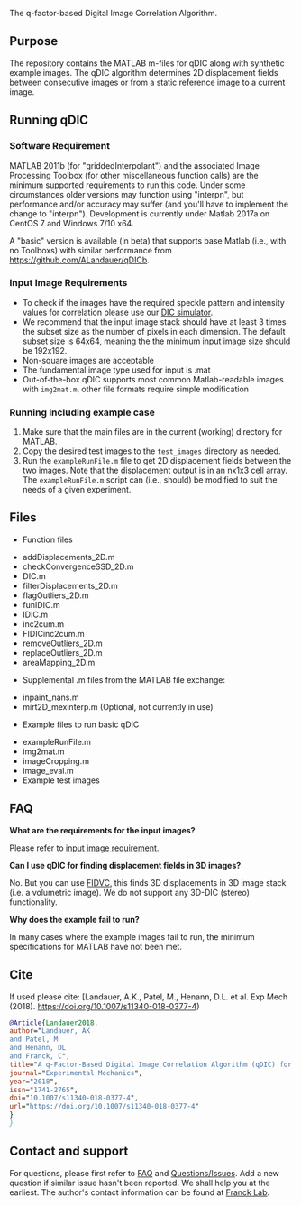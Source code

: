 The q-factor-based Digital Image Correlation Algorithm.

## Purpose
The repository contains the MATLAB m-files for qDIC along with synthetic example images. The qDIC algorithm determines 2D displacement fields between consecutive images or from a static reference image to a current image.

## Running qDIC

### Software Requirement
MATLAB 2011b (for "griddedInterpolant") and the associated Image Processing Toolbox (for other miscellaneous function calls) are the minimum supported requirements to run this code.  Under some circumstances older versions may function using "interpn", but performance and/or accuracy may suffer (and you'll have to implement the change to "interpn").  Development is currently under Matlab 2017a on CentOS 7 and Windows 7/10 x64.

A "basic" version is available (in beta) that supports base Matlab (i.e., with no Toolboxs) with similar performance from https://github.com/ALandauer/qDICb.

### Input Image Requirements
* To check if the images have the required speckle pattern and intensity values for correlation please use our [DIC simulator](https://github.com/FranckLab/DIC-Simulator).
* We recommend that the input image stack  should have at least 3 times the subset size as the number of pixels in each dimension. The default subset size is 64x64, meaning the the minimum input image size should be 192x192.
* Non-square images are acceptable
* The fundamental image type used for input is .mat
* Out-of-the-box qDIC supports most common Matlab-readable images with `img2mat.m`, other file formats require simple modification

### Running including example case
1. Make sure that the main files are in the current (working) directory for MATLAB.
2. Copy the desired test images to the `test_images` directory as needed.
3. Run the `exampleRunFile.m` file to get 2D displacement fields between the two images. Note that the displacement output is in an nx1x3 cell array. The `exampleRunFile.m` script can (i.e., should) be modified to suit the needs of a given experiment.

## Files
* Function files
 - addDisplacements_2D.m
 - checkConvergenceSSD_2D.m
 - DIC.m
 - filterDisplacements_2D.m
 - flagOutliers_2D.m
 - funIDIC.m
 - IDIC.m
 - inc2cum.m
 - FIDICinc2cum.m
 - removeOutliers_2D.m
 - replaceOutliers_2D.m
 - areaMapping_2D.m

* Supplemental .m files from the MATLAB file exchange:
 - inpaint_nans.m
 - mirt2D_mexinterp.m  (Optional, not currently in use)

* Example files to run basic qDIC
 - exampleRunFile.m
 - img2mat.m
 - imageCropping.m
 - image_eval.m
 - Example test images

## FAQ

**What are the requirements for the input images?**

Please refer to [input image requirement](https://github.com/FranckLab/FIDIC#input-image-requirements).

**Can I use qDIC for finding displacement fields in 3D images?**

No. But you can use [FIDVC](https://github.com/FranckLab/FIDVC), this finds 3D displacements in 3D image stack (i.e. a volumetric image). We do not support any 3D-DIC (stereo) functionality.

**Why does the example fail to run?**

In many cases where the example images fail to run, the minimum specifications for MATLAB have not been met.

## Cite
If used please cite:
[Landauer, A.K., Patel, M., Henann, D.L. et al. Exp Mech (2018). https://doi.org/10.1007/s11340-018-0377-4)

```bibtex
@Article{Landauer2018,
author="Landauer, AK
and Patel, M
and Henann, DL
and Franck, C",
title="A q-Factor-Based Digital Image Correlation Algorithm (qDIC) for Resolving Finite Deformations with Degenerate Speckle Patterns",
journal="Experimental Mechanics",
year="2018",
issn="1741-2765",
doi="10.1007/s11340-018-0377-4",
url="https://doi.org/10.1007/s11340-018-0377-4"
}
}
```

## Contact and support
For questions, please first refer to [FAQ](https://github.com/FranckLab/FIDIC#faq) and [Questions/Issues](https://github.com/FranckLab/FIDIC/issues). Add a new question if similar issue hasn't been reported. We shall help you at the earliest. The author's contact information can be found at [Franck Lab](http://franck.engin.brown.edu).
